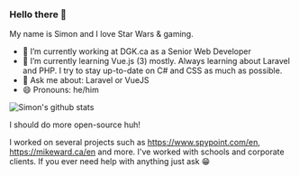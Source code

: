 ### Hello there 👋

My name is Simon and I love Star Wars & gaming.

- 🔭 I’m currently working at DGK.ca as a Senior Web Developer
- 🌱 I’m currently learning Vue.js (3) mostly. Always learning about Laravel and PHP. I try to stay up-to-date on C# and CSS as much as possible.
- 💬 Ask me about: Laravel or VueJS
- 😄 Pronouns: he/him

![Simon's github stats](https://github-readme-stats.vercel.app/api?username=srobichaud&show_icons=true&theme=merko)

I should do more open-source huh!

I worked on several projects such as https://www.spypoint.com/en, https://mikeward.ca/en and more. I've worked with schools and corporate clients. If you ever need help with anything just ask 😁
